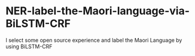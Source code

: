 # NER-label-the-Maori-language-via-BiLSTM-CRF
I select some open source experience and label the Maori Language by using BiLSTM-CRF
